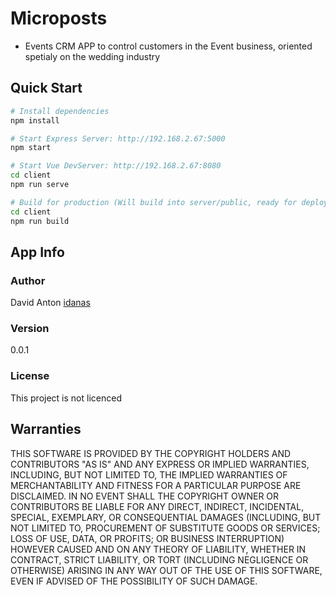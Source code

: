 # Microposts

- Events CRM APP to control customers in the Event business, oriented spetialy on the wedding industry

## Quick Start

```bash
# Install dependencies
npm install

# Start Express Server: http://192.168.2.67:5000
npm start

# Start Vue DevServer: http://192.168.2.67:8080
cd client
npm run serve

# Build for production (Will build into server/public, ready for deployment)
cd client
npm run build
```

## App Info

### Author
David Anton
[idanas](https://www.idanas.de)

### Version

0.0.1

### License

This project is not licenced

## Warranties
THIS SOFTWARE IS PROVIDED BY THE COPYRIGHT HOLDERS AND CONTRIBUTORS "AS IS" AND
ANY EXPRESS OR IMPLIED WARRANTIES, INCLUDING, BUT NOT LIMITED TO, THE IMPLIED
WARRANTIES OF MERCHANTABILITY AND FITNESS FOR A PARTICULAR PURPOSE ARE
DISCLAIMED. IN NO EVENT SHALL THE COPYRIGHT OWNER OR CONTRIBUTORS BE LIABLE FOR ANY
DIRECT, INDIRECT, INCIDENTAL, SPECIAL, EXEMPLARY, OR CONSEQUENTIAL DAMAGES
(INCLUDING, BUT NOT LIMITED TO, PROCUREMENT OF SUBSTITUTE GOODS OR SERVICES;
LOSS OF USE, DATA, OR PROFITS; OR BUSINESS INTERRUPTION) HOWEVER CAUSED AND
ON ANY THEORY OF LIABILITY, WHETHER IN CONTRACT, STRICT LIABILITY, OR TORT
(INCLUDING NEGLIGENCE OR OTHERWISE) ARISING IN ANY WAY OUT OF THE USE OF THIS
SOFTWARE, EVEN IF ADVISED OF THE POSSIBILITY OF SUCH DAMAGE.